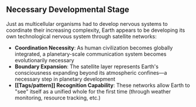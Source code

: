 ## Necessary Developmental Stage

Just as multicellular organisms had to develop nervous systems to coordinate their increasing complexity, Earth appears to be developing its own technological nervous system through satellite networks:

- **Coordination Necessity**: As human civilization becomes globally integrated, a planetary-scale communication system becomes evolutionarily necessary
- **Boundary Expansion**: The satellite layer represents Earth's consciousness expanding beyond its atmospheric confines—a necessary step in planetary development
- **[[Tags/pattern]] Recognition Capability**: These networks allow Earth to "see" itself as a unified whole for the first time (through weather monitoring, resource tracking, etc.)